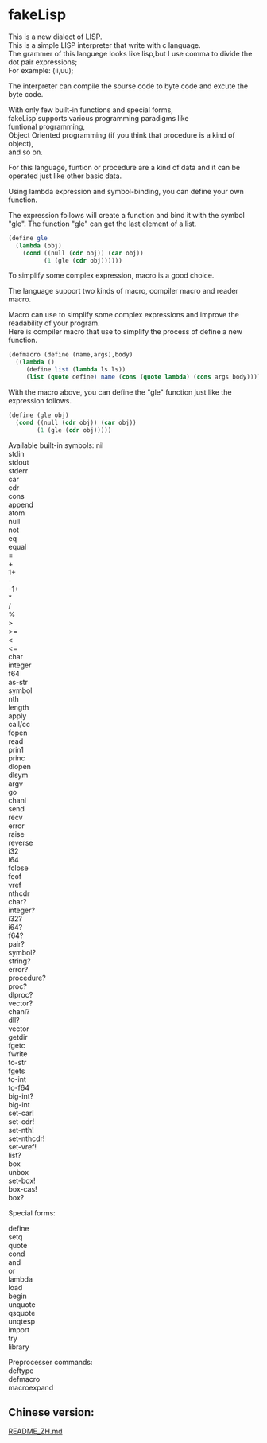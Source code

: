 # fakeLisp

This is a new dialect of LISP.  
This is a simple LISP interpreter that write with c language.  
The grammer of this languege looks like lisp,but I use comma to divide the dot pair expressions;  
For example: (ii,uu);  

The interpreter can compile the sourse code to byte code and excute the byte code.  

With only few built-in functions and special forms,   
fakeLisp supports various programming paradigms like   
funtional programming,  
Object Oriented programming (if you think that procedure is a kind of object),  
and so on.  

For this language, funtion or procedure are a kind of data and it can be operated just like other basic data.  

Using lambda expression and symbol-binding, you can define your own function.   

The expression follows will create a function and bind it with the symbol "gle". The function "gle" can get the last element of a list.  

```scheme
(define gle
  (lambda (obj)
    (cond ((null (cdr obj)) (car obj))
          (1 (gle (cdr obj))))))
```

To simplify some complex expression, macro is a good choice.  

The language support two kinds of macro, compiler macro and reader macro.  

Macro can use to simplify some complex expressions and improve the readability of your program.  
Here is compiler macro that use to simplify the process of define a new function.  

```scheme
(defmacro (define (name,args),body)
  ((lambda ()
     (define list (lambda ls ls))
     (list (quote define) name (cons (quote lambda) (cons args body))))))
```

With the macro above, you can define the "gle" function just like the expression follows.  

```scheme
(define (gle obj)
  (cond ((null (cdr obj)) (car obj))
        (1 (gle (cdr obj)))))
```

Available built-in symbols:
nil  
stdin  
stdout  
stderr  
car  
cdr  
cons  
append  
atom  
null  
not  
eq  
equal  
\=  
\+  
1+  
\-  
-1+  
\*  
/  
%  
\>  
\>=  
<  
<=  
char  
integer  
f64  
as-str  
symbol  
nth  
length  
apply  
call/cc  
fopen  
read  
prin1  
princ  
dlopen  
dlsym  
argv  
go  
chanl  
send  
recv  
error  
raise  
reverse  
i32  
i64  
fclose  
feof  
vref  
nthcdr  
char?  
integer?  
i32?  
i64?  
f64?  
pair?  
symbol?  
string?  
error?  
procedure?  
proc?  
dlproc?  
vector?  
chanl?  
dll?  
vector  
getdir  
fgetc  
fwrite  
to-str  
fgets  
to-int  
to-f64  
big-int?  
big-int  
set-car!  
set-cdr!  
set-nth!  
set-nthcdr!  
set-vref!  
list?  
box  
unbox  
set-box!  
box-cas!  
box?  

Special forms:  

define  
setq  
quote  
cond  
and  
or  
lambda  
load  
begin  
unquote  
qsquote  
unqtesp  
import  
try  
library

Preprocesser commands:  
deftype  
defmacro  
macroexpand

##  Chinese version:  
[README\_ZH.md](./README\_ZH.md)
